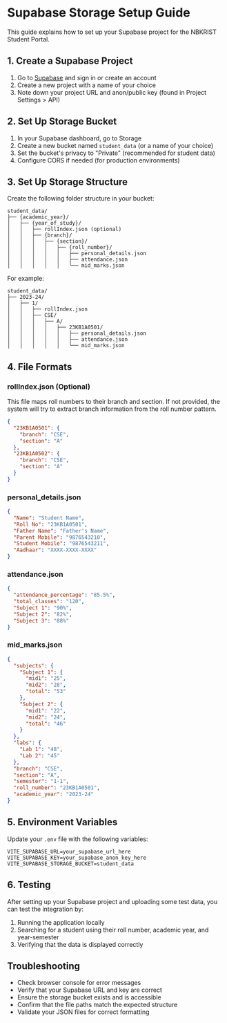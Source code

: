 # Supabase Storage Setup Guide

This guide explains how to set up your Supabase project for the NBKRIST Student Portal.

## 1. Create a Supabase Project

1. Go to [Supabase](https://supabase.com/) and sign in or create an account
2. Create a new project with a name of your choice
3. Note down your project URL and anon/public key (found in Project Settings > API)

## 2. Set Up Storage Bucket

1. In your Supabase dashboard, go to Storage
2. Create a new bucket named `student_data` (or a name of your choice)
3. Set the bucket's privacy to "Private" (recommended for student data)
4. Configure CORS if needed (for production environments)

## 3. Set Up Storage Structure

Create the following folder structure in your bucket:

```
student_data/
├── {academic_year}/
│   ├── {year_of_study}/
│   │   ├── rollIndex.json (optional)
│   │   ├── {branch}/
│   │   │   ├── {section}/
│   │   │   │   ├── {roll_number}/
│   │   │   │   │   ├── personal_details.json
│   │   │   │   │   ├── attendance.json
│   │   │   │   │   └── mid_marks.json
```

For example:
```
student_data/
├── 2023-24/
│   ├── 1/
│   │   ├── rollIndex.json
│   │   ├── CSE/
│   │   │   ├── A/
│   │   │   │   ├── 23KB1A0501/
│   │   │   │   │   ├── personal_details.json
│   │   │   │   │   ├── attendance.json
│   │   │   │   │   └── mid_marks.json
```

## 4. File Formats

### rollIndex.json (Optional)

This file maps roll numbers to their branch and section. If not provided, the system will try to extract branch information from the roll number pattern.

```json
{
  "23KB1A0501": {
    "branch": "CSE",
    "section": "A"
  },
  "23KB1A0502": {
    "branch": "CSE",
    "section": "A"
  }
}
```

### personal_details.json

```json
{
  "Name": "Student Name",
  "Roll No": "23KB1A0501",
  "Father Name": "Father's Name",
  "Parent Mobile": "9876543210",
  "Student Mobile": "9876543211",
  "Aadhaar": "XXXX-XXXX-XXXX"
}
```

### attendance.json

```json
{
  "attendance_percentage": "85.5%",
  "total_classes": "120",
  "Subject 1": "90%",
  "Subject 2": "82%",
  "Subject 3": "88%"
}
```

### mid_marks.json

```json
{
  "subjects": {
    "Subject 1": {
      "mid1": "25",
      "mid2": "28",
      "total": "53"
    },
    "Subject 2": {
      "mid1": "22",
      "mid2": "24",
      "total": "46"
    }
  },
  "labs": {
    "Lab 1": "48",
    "Lab 2": "45"
  },
  "branch": "CSE",
  "section": "A",
  "semester": "1-1",
  "roll_number": "23KB1A0501",
  "academic_year": "2023-24"
}
```

## 5. Environment Variables

Update your `.env` file with the following variables:

```
VITE_SUPABASE_URL=your_supabase_url_here
VITE_SUPABASE_KEY=your_supabase_anon_key_here
VITE_SUPABASE_STORAGE_BUCKET=student_data
```

## 6. Testing

After setting up your Supabase project and uploading some test data, you can test the integration by:

1. Running the application locally
2. Searching for a student using their roll number, academic year, and year-semester
3. Verifying that the data is displayed correctly

## Troubleshooting

- Check browser console for error messages
- Verify that your Supabase URL and key are correct
- Ensure the storage bucket exists and is accessible
- Confirm that the file paths match the expected structure
- Validate your JSON files for correct formatting
